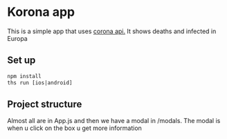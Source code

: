 # Korona app
This is a simple app that uses <a href="https://coronavirus-tracker-api.herokuapp.com/v2/locations?timelines=1">corona api.</a>
It shows deaths and infected in Europa

## Set up
```html
npm install
ths run [ios|android]
```

## Project structure

Almost all are in App.js and then we have a modal in /modals. The modal is when u click on the box u get more information

